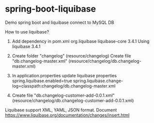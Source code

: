 # spring-boot-liquibase
Demo spring boot and liquibase connect to MySQL DB


How to use liquibase?
1. Add dependency in pom.xml
        <dependency>
            <groupId>org.liquibase</groupId>
            <artifactId>liquibase-core</artifactId>
            <version>3.4.1</version>
        </dependency>
Using liquibase 3.4.1

2.  Create folder "changelog" (resource/changelog)
    Create file   "db.changelog-master.xml" (resource/changelog/db.changelog-master.xml)

3. In application.properties update liquibase properties
    spring.liquibase.enabled=true
    spring.liquibase.change-log=classpath:changelog/db.changelog-master.xml

4. Create file "db.changelog-customer-add-0.0.1.xml" (resource/changelog/db.changelog-customer-add-0.0.1.xml)

Liquibase support XML, YAML, JSON format. 
Document https://www.liquibase.org/documentation/changes/insert.html
